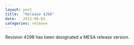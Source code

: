 ```yaml
---
layout: post
title:  "Release 4298"
date:   2012-08-01
categories: release
---
```


Revision 4298 has been designated a MESA release version.
